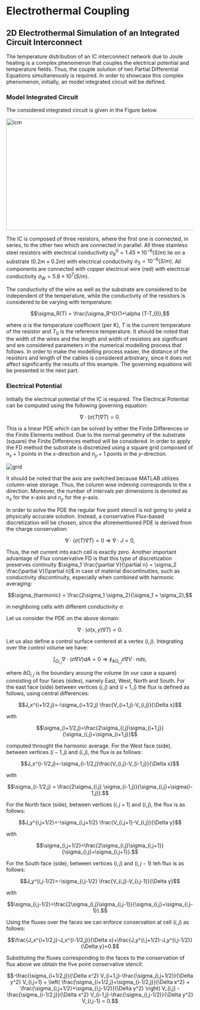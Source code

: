# Electrothermal Coupling

## 2D Electrothermal Simulation of an Integrated Circuit Interconnect

The temperature distribution of an IC interconnect network due to Joule heating is a complex phenomenon that couples the electrical potential and temperature fields. Thus, the couple solution of two Partial Differential Equations simultaneously is required. In order to showcase this complex phenomenon, initially, an model integrated circuit will be defined.

### Model Integrated Circuit

The considered integrated circuit is given in the Figure below.

<img width="515" height="301" alt="icm" src="https://github.com/user-attachments/assets/63dfadea-41b1-4452-8873-0ca92e7a6590" />

The IC is composed of three resistors, where the first one is connected, in series, to the other two which are connected in parallel. All three stainless steel resistors with electrical conductivity $\sigma_R^0=1.45\times 10^{-6} (S/m)$ lie on a substrate ($0.2 m \times 0.2 m$) with electrical conductivity $\sigma_S = 10^{-6} (S/m)$. All components are connected with copper electrical wire (red) with electrical conductivity $\sigma_W=5.8\times 10^7 (S/m)$.

The conductivity of the wire as well as the substrate are considered to be independent of the temperature, while the conductivity of the resistors is considered to be varying with temperature:

$$\sigma_R(T) = \frac{\sigma_R^0}{1+\alpha (T-T_0)},$$

where $\alpha$ is the temperature coefficient (per K), $T$ is the current temperature of the resistor and $T_0$ is the reference temperature. It should be noted that the width of the wires and the length and width of resistors are significant and are considered parameters in the numerical modelling process that follows. In order to make the modelling process easier, the distance of the resistors and length of the cables is considered arbistrary, since it does not affect significantly the results of this example. The governing equations will be presented in the next part.

### Electrical Potential

Initially the electrical potential of the IC is required. The Electrical Potential can be computed using the following governing equation:

$$\nabla \cdot (\sigma(T) \nabla T) = 0.$$ 

This is a linear PDE which can be solved by either the Finite Differences or the Finite Elements method. Due to the normal geometry of the substrate (square) the Finite Differences method will be considered. In order to apply the FD method the substrate is discretized using a square grid composed of $n_x+1$ points in the $x$-direction and $n_y+1$ points in the $y$-direction. 

![grid](https://github.com/user-attachments/assets/6f3463de-5021-4a31-9f1e-80e5e06259a0)

It should be noted that the axis are switched because MATLAB utilizes column-wise storage. Thus, the column wise indexing corresponds to the $x$ direction. Moreover, the number of intervals per dimensions is denoted as $n_x$ for the $x$-axis and $n_y$ for the $y$-axis.

In order to solve the PDE the regular five point stencil is not going to yield a physically accurate solution. Instead, a conservative Flux-based discretization will be chosen, since the aforementioned PDE is derived from the charge conservation:

$$\nabla \cdot (\sigma(T) \nabla T) = 0 \Rightarrow \nabla \cdot J = 0,$$

Thus, the net current into each cell is exactly zero. Another important advantage of Flux conservative FD is that this type of discretization preserves continuity $\sigma_1 \frac{\partial V}{\partial n} = \sigma_2 \frac{\partial V}{\partial n}$ in case of material discontinuities, such as conductivity discontinuity, especially when combined with harmonic averaging:

$$\sigma_{harmonic} = \frac{2\sigma_1 \sigma_2}{\sigma_1 + \sigma_2},$$

in neighboing cells with different conductivity $\sigma$.

Let us consider the PDE on the above domain:

$$\nabla \cdot (\sigma(x,y) \nabla T) = 0.$$

Let us also define a control surface centered at a vertex $(i,j)$. Integrating over the control volume we have:

$$\int_{\Omega_{i,j}} \nabla \cdot (\sigma \nabla V) dA = 0 \Rightarrow \oint_{\partial \Omega_{i,j}} \sigma \nabla V \cdot n ds,$$

where $\partial \Omega_{i,j}$ is the boundary aroung the volume (in our case a square) consisting of four faces (sides), namely East, West, North and South. For the east face (side) between vertices $(i,j)$ and $(i+1,j)$ the flux is defined as follows, using central differences:

$$J_x^{i+1/2,j}=-\sigma_{i+1/2,j} \frac{V_{i+1,j}-V_{i,j}}{\Delta x}$$

with

$$\sigma_{i+1/2,j}=\frac{2\sigma_{i,j}\sigma_{i+1,j}}{\sigma_{i,j}+\sigma_{i+1,j}}$$

computed throught the harmonic average. For the West face (side), between vertices $(i-1,j)$ and $(i,j)$, the flux is as follows:

$$J_x^{i-1/2,j}=-\sigma_{i-1/2,j}\frac{V_{i,j}-V_{i-1,j}}{\Delta x}$$

with 

$$\sigma_{i-1/2,j} = \frac{2\sigma_{i,j} \sigma_{i-1,j}}{\sigma_{i,j}+\sigma{i-1,j}}.$$

For the North face (side), between vertices $(i,j+1)$ and $(i,j)$, the flux is as follows:

$$J_y^{i,j+1/2}=-\sigma_{i,j+1/2} \frac{V_{i,j+1}-V_{i,j}}{\Delta y}$$

with 

$$\sigma_{i,j+1/2}=\frac{2\sigma_{i,j}\sigma_{i,j+1}}{\sigma_{i,j}+\sigma_{i,j+1}}.$$

For the South face (side), between vertices $(i,j)$ and $(i,j-1)$ teh flux is as follows:

$$J_y^{i,j-1/2}=-\sigma_{i,j-1/2} \frac{V_{i,j}-V_{i,j-1}}{\Delta y}$$

with

$$\sigma_{i,j-1/2}=\frac{2\sigma_{i,j}\sigma_{i,j-1}}{\sigma_{i,j}+\sigma_{i,j-1}}.$$

Using the fluxes over the faces we can enforce conservation at cell $(i,j)$ as follows:

$$\frac{J_x^{i+1/2,j}-J_x^{i-1/2,j}}{\Delta x}+\frac{J_y^{i,j+1/2}-J_y^{i,j-1/2}}{\Delta y}=0.$$

Substituting the fluxes corresponding to the faces to the conservation of flux above we obtain the five point conservative stencil:

$$-\frac{\sigma_{i+1/2,j}}{\Delta x^2} V_{i+1,j}-\frac{\sigma_{i,j+1/2}}{\Delta y^2} V_{i,j+1} + \left( \frac{\sigma_{i+1/2,j}+\sigma_{i-1/2,j}}{\Delta x^2} + \frac{\sigma_{i,j+1/2}+\sigma_{i,j-1/2}}{\Delta y^2} \right) V_{i,j} -\frac{\sigma_{i-1/2,j}}{\Delta x^2} V_{i-1,j}-\frac{\sigma_{i,j-1/2}}{\Delta y^2} V_{i,j-1} = 0.$$
